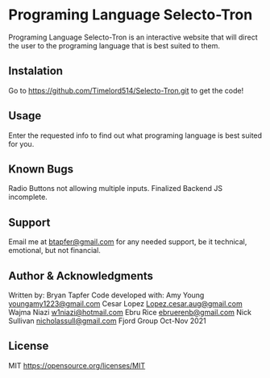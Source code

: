 # Programing Language Selecto-Tron

Programing Language Selecto-Tron is an interactive website that will direct the user to the programing language that is best suited to them.

## Instalation

Go to <https://github.com/Timelord514/Selecto-Tron.git> to get the code!

## Usage

Enter the requested info to find out what programing language is best suited for you.

## Known Bugs

Radio Buttons not allowing multiple inputs. Finalized Backend JS incomplete.

## Support

Email me at btapfer@gmail.com for any needed support, be it technical, emotional, but not financial.

## Author & Acknowledgments

Written by: Bryan Tapfer
Code developed with: Amy Young <youngamy1223@gmail.com>
Cesar Lopez <Lopez.cesar.aug@gmail.com>
 Wajma Niazi  <w1niazi@hotmail.com>
 Ebru Rice <ebruerenb@gmail.com>
 Nick Sullivan <nicholassull@gmail.com>
 Fjord Group Oct-Nov 2021

## License

MIT <https://opensource.org/licenses/MIT>